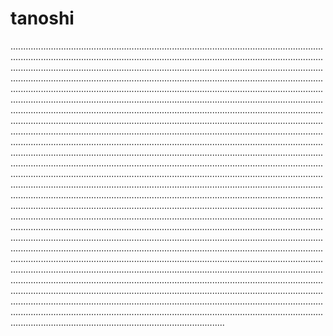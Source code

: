 # tanoshi
.............................................................................................................................................................................................................................................................................................................................................................................................................................................................................................................................................................................................................................................................................................................................................................................................................................................................................................................................................................................................................................................................................................................................................................................................................................................................................................................................................................................................................................................................................................................................................................................................................................................................................................................................................................................................................................................................................................................................................................................................................................................................................................................................................................................................................................................................................................................................................................................................................................................................................................................................................................................................................................................................................................................................................................................................................................................................................................................................................................................................................................................................................................................................................................................................................................................................................................................................................................................................................................................